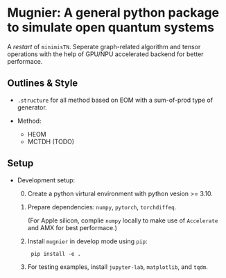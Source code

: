# Mugnier: A general python package to simulate open quantum systems

A *restart* of `minimisTN`. Seperate graph-related algorithm and tensor operations with the help of GPU/NPU accelerated backend for better performace.


## Outlines & Style

- `.structure` for all method based on EOM with a sum-of-prod type of generator.

- Method: 
    - HEOM
    - MCTDH (TODO)


## Setup

- Development setup: 
    
    0. Create a python virtural environment with python vesion >= 3.10.

    1. Prepare dependencies: `numpy`, `pytorch`, `torchdiffeq`.

        (For Apple silicon, complie `numpy` locally to make use of `Accelerate` and AMX for best performace.)

    2. Install `mugnier` in develop mode using `pip`:

            pip install -e .

    3. For testing examples, install `jupyter-lab`, `matplotlib`, and `tqdm`.

